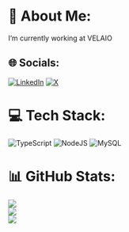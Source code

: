# 💫 About Me:
I’m currently working at VELAIO


## 🌐 Socials:
[![LinkedIn](https://img.shields.io/badge/LinkedIn-%230077B5.svg?logo=linkedin&logoColor=white)](https://linkedin.com/in/jonniermartinez)
[![X](https://img.shields.io/badge/X-black.svg?logo=X&logoColor=white)](https://x.com/jonniermartinez) 

# 💻 Tech Stack:
![TypeScript](https://img.shields.io/badge/typescript-%23007ACC.svg?style=for-the-badge&logo=typescript&logoColor=white) ![NodeJS](https://img.shields.io/badge/node.js-6DA55F?style=for-the-badge&logo=node.js&logoColor=white) ![MySQL](https://img.shields.io/badge/mysql-%2300000f.svg?style=for-the-badge&logo=mysql&logoColor=white)
# 📊 GitHub Stats:
![](https://github-readme-stats.vercel.app/api?username=jonniermartinez&theme=react&hide_border=false&include_all_commits=false&count_private=true)<br/>
![](https://github-readme-streak-stats.herokuapp.com/?user=jonniermartinez&theme=react&hide_border=false)<br/>
![](https://github-readme-stats.vercel.app/api/top-langs/?username=jonniermartinez&theme=react&hide_border=false&include_all_commits=false&count_private=true&layout=compact)

<!-- Proudly created with GPRM ( https://gprm.itsvg.in ) -->